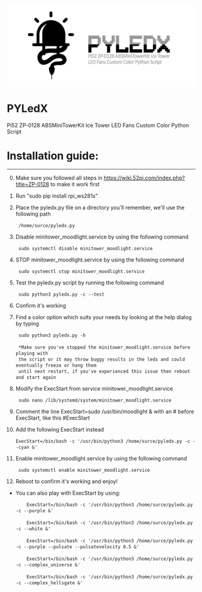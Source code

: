 ![alt text](https://github.com/SurceBeats/PYLedX/blob/main/pyledx.png?raw=true)

# PYLedX
Pi52 ZP-0128 ABSMiniTowerKit Ice Tower LED Fans Custom Color Python Script

# Installation guide:
-------------------
0.   Make sure you followed all steps in https://wiki.52pi.com/index.php?title=ZP-0128 to make it work first
1.   Run "sudo pip install rpi_ws281x"
2.   Place the pyledx.py file on a directory you'll remember, we'll use the following path

          /home/surce/pyledx.py
3.   Disable minitower_moodlight.service by using the following command
   
          sudo systemctl disable minitower_moodlight.service

4.   STOP minitower_moodlight.service by using the following command
   
          sudo systemctl stop minitower_moodlight.service

5.   Test the pyledx.py script by running the following command

          sudo python3 pyledx.py -c --test
7.   Confirm it's working
8.   Find a color option which suits your needs by looking at the help dialog by typing

          sudo python3 pyledx.py -h

          *Make sure you've stopped the minitower_moodlight.service before playing with
          the script or it may throw buggy results in the leds and could eventually freeze or hang them
          until next restart, if you've experienced this issue then reboot and start again
9.   Modify the ExecStart from service minitower_moodlight.service
   
          sudo nano /lib/systemd/system/minitower_moodlight.service
10.   Comment the line ExecStart=sudo /usr/bin/moodlight & with an # before ExecStart, like this #ExecStart
11.   Add the following ExecStart instead

          ExecStart=/bin/bash -c '/usr/bin/python3 /home/surce/pyledx.py -c --cyan &'
12.  Enable minitower_moodlight.service by using the following command

          sudo systemctl enable minitower_moodlight.service
13.  Reboot to confirm it's working and enjoy!

* You can also play with ExecStart by using:

          ExecStart=/bin/bash -c '/usr/bin/python3 /home/surce/pyledx.py -c --purple &'
     
          ExecStart=/bin/bash -c '/usr/bin/python3 /home/surce/pyledx.py -c --white &'

          ExecStart=/bin/bash -c '/usr/bin/python3 /home/surce/pyledx.py -c --purple --pulsate --pulsatevelocity 0.5 &'

          ExecStart=/bin/bash -c '/usr/bin/python3 /home/surce/pyledx.py -c --complex_universe &'

          ExecStart=/bin/bash -c '/usr/bin/python3 /home/surce/pyledx.py -c --complex_hellsgate &'

